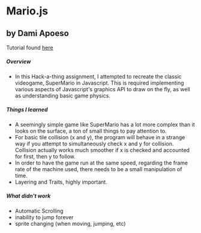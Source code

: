 # Mario.js
## by Dami Apoeso

Tutorial found [here](https://www.youtube.com/watch?v=g-FpDQ8Eqw8&list=PLS8HfBXv9ZWWe8zXrViYbIM2Hhylx8DZx)

##### Overview
* In this Hack-a-thing assignment, I attempted to recreate the classic videogame, SuperMario in Javascript. This is required implementing various aspects of Javascript's graphics API to draw on the fly, as well as understanding basic game physics.

##### Things I learned
* A seemingly simple game like SuperMario has a lot more complex than it looks on the surface, a ton of small things to pay attention to.
* For basic tile collision (x and y), the program will behave in a strange way if you attempt to simultaneously check x and y for collision. Collision actually works much smoother if x is checked and accounted for first, then y to follow.
* In order to have the game run at the same speed, regarding the frame rate of the machine used, there needs to be a small manipulation of time.
* Layering and Traits, highly important.

##### What didn't work
* Automatic Scrolling
* inability to jump forever
* sprite changing (when moving, jumping, etc)
